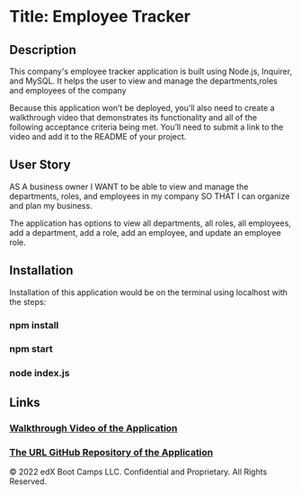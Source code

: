 # Title: Employee Tracker


## Description

This company's employee tracker application is built using Node.js, Inquirer, and MySQL.
It helps the user to view and manage the departments,roles and employees of the company

Because this application won’t be deployed, you’ll also need to create a walkthrough video that demonstrates its functionality and all of the following acceptance criteria being met. You’ll need to submit a link to the video and add it to the README of your project.



## User Story

AS A business owner
I WANT to be able to view and manage the departments, roles, and employees in my company
SO THAT I can organize and plan my business.

The application has options to view all departments, all roles, all employees, add a department, add a role, add an employee, and update an employee role.



## Installation

Installation of this application would be on the terminal using localhost with the steps:
### npm install
### npm start
### node index.js



## Links

### [Walkthrough Video of the Application](Assets/SQL-Challenge-Walkthrough-Video.webm)

### [The URL GitHub Repository of the Application](https://github.com/Tesfa8186/SQL-Challenge)



© 2022 edX Boot Camps LLC. Confidential and Proprietary. All Rights Reserved.
